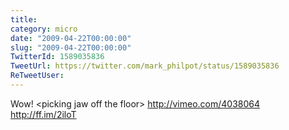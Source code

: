 ```yaml
---
title: 
category: micro
date: "2009-04-22T00:00:00"
slug: "2009-04-22T00:00:00"
TwitterId: 1589035836
TweetUrl: https://twitter.com/mark_philpot/status/1589035836
ReTweetUser: 
---
```


Wow! &lt;picking jaw off the floor&gt; http://vimeo.com/4038064 http://ff.im/2iloT